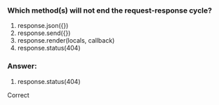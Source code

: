 ### Which method(s) will not end the request-response cycle?

1. response.json({})
1. response.send({})
1. response.render(locals, callback)
1. response.status(404)

### Answer:

1. response.status(404)

Correct